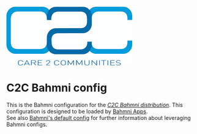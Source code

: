 ![alt tag](readme/c2c-logo.png)

# C2C Bahmni config

This is the Bahmni configuration for the [_C2C Bahmni distribution_](https://github.com/mekomsolutions/bahmni-distro-c2c).
This configuration is designed to be loaded by [Bahmni Apps](https://github.com/Bahmni/openmrs-module-bahmniapps).
<br/>See also [Bahmni's default config](https://github.com/Bahmni/default-config) for further information about leveraging Bahmni configs.
